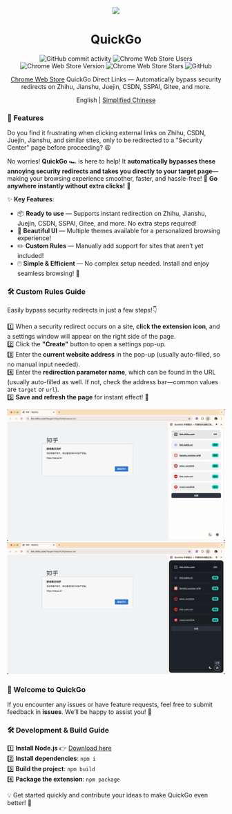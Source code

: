 <div align="center">

<img src="https://github.com/Dolov/chrome-QuickGo/blob/main/assets/icon.png?raw=true" width="186" />

# QuickGo

![GitHub commit activity](https://img.shields.io/github/commit-activity/y/dolov/chrome-QuickGo)
![Chrome Web Store Users](https://img.shields.io/chrome-web-store/users/homllehcipjgpbpepcojhgcpfdopjhml)
![Chrome Web Store Version](https://img.shields.io/chrome-web-store/v/homllehcipjgpbpepcojhgcpfdopjhml)
![Chrome Web Store Stars](https://img.shields.io/chrome-web-store/stars/homllehcipjgpbpepcojhgcpfdopjhml)
![GitHub](https://img.shields.io/github/license/dolov/chrome-QuickGo)

</div>

<div align="center">

[Chrome Web Store](https://chromewebstore.google.com/detail/quickgo/homllehcipjgpbpepcojhgcpfdopjhml) QuickGo Direct Links — Automatically bypass security redirects on Zhihu, Jianshu, Juejin, CSDN, SSPAI, Gitee, and more.

English | [Simplified Chinese](https://github.com/Dolov/chrome-QuickGo/blob/main/README.md)

</div>

### 🚀 Features

Do you find it frustrating when clicking external links on Zhihu, CSDN, Juejin, Jianshu, and similar sites, only to be redirected to a "Security Center" page before proceeding? 😩

No worries! **QuickGo** 🏎️ is here to help! It **automatically bypasses these annoying security redirects and takes you directly to your target page**—making your browsing experience smoother, faster, and hassle-free! 💨 **Go anywhere instantly without extra clicks!** 🎯

✨ **Key Features**:

- 📦 **Ready to use** — Supports instant redirection on Zhihu, Jianshu, Juejin, CSDN, SSPAI, Gitee, and more. No extra steps required!
- 🎨 **Beautiful UI** — Multiple themes available for a personalized browsing experience!
- ✏️ **Custom Rules** — Manually add support for sites that aren’t yet included!
- 🖱️ **Simple & Efficient** — No complex setup needed. Install and enjoy seamless browsing! 🚀

### 🛠️ Custom Rules Guide

Easily bypass security redirects in just a few steps!👇

1️⃣ When a security redirect occurs on a site, **click the extension icon**, and a settings window will appear on the right side of the page.  
2️⃣ Click the **"Create"** button to open a settings pop-up.  
3️⃣ Enter the **current website address** in the pop-up (usually auto-filled, so no manual input needed).  
4️⃣ Enter the **redirection parameter name**, which can be found in the URL (usually auto-filled as well. If not, check the address bar—common values are `target` or `url`).  
5️⃣ **Save and refresh the page** for instant effect! 🚀

![img](./screenshots/theme1.png)  
![img](./screenshots/theme2.png)

### 🎉 Welcome to QuickGo

If you encounter any issues or have feature requests, feel free to submit feedback in **issues**. We’ll be happy to assist you! 🚀

### 🛠️ Development & Build Guide

1️⃣ **Install Node.js** 👉 [Download here](https://nodejs.org/en/download/package-manager)  
2️⃣ **Install dependencies**: `npm i`  
3️⃣ **Build the project**: `npm build`  
4️⃣ **Package the extension**: `npm package`

💡 Get started quickly and contribute your ideas to make QuickGo even better! 🎯
